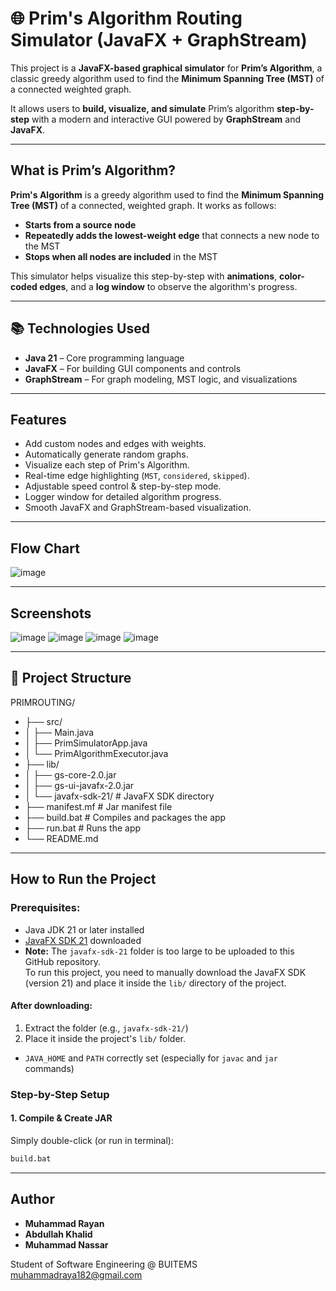 # 🌐 Prim's Algorithm Routing Simulator (JavaFX + GraphStream)

This project is a **JavaFX-based graphical simulator** for **Prim’s Algorithm**, a classic greedy algorithm used to find the **Minimum Spanning Tree (MST)** of a connected weighted graph.

It allows users to **build, visualize, and simulate** Prim’s algorithm **step-by-step** with a modern and interactive GUI powered by **GraphStream** and **JavaFX**.

---
## What is Prim’s Algorithm?

**Prim's Algorithm** is a greedy algorithm used to find the **Minimum Spanning Tree (MST)** of a connected, weighted graph. It works as follows:

- **Starts from a source node**
- **Repeatedly adds the lowest-weight edge** that connects a new node to the MST
- **Stops when all nodes are included** in the MST

This simulator helps visualize this step-by-step with **animations**, **color-coded edges**, and a **log window** to observe the algorithm's progress.

---
## 📚 Technologies Used

- **Java 21** – Core programming language
- **JavaFX** – For building GUI components and controls
- **GraphStream** – For graph modeling, MST logic, and visualizations
---
## Features

- Add custom nodes and edges with weights.
- Automatically generate random graphs.
- Visualize each step of Prim's Algorithm.
- Real-time edge highlighting (`MST`, `considered`, `skipped`).
- Adjustable speed control & step-by-step mode.
- Logger window for detailed algorithm progress.
- Smooth JavaFX and GraphStream-based visualization.
---
## Flow Chart
![image](https://github.com/user-attachments/assets/6796d92e-a626-4967-b572-6fb7cdcef095)

---

## Screenshots

![image](https://github.com/user-attachments/assets/2eb0f455-5493-4dc0-8f35-b687a4f7d3ee)
![image](https://github.com/user-attachments/assets/40bdfd6e-3a1d-4eb1-8fe9-4e117d2df17f)
![image](https://github.com/user-attachments/assets/bf8c196b-6129-4353-8148-506c4923a1bc)
![image](https://github.com/user-attachments/assets/8eb4359a-80ca-4594-9391-bbe427c3fde8)

---
## 📁 Project Structure
PRIMROUTING/
- ├── src/
- │ ├── Main.java
- │ ├── PrimSimulatorApp.java
- │ └── PrimAlgorithmExecutor.java
- ├── lib/
- │ ├── gs-core-2.0.jar
- │ ├── gs-ui-javafx-2.0.jar
- │ └── javafx-sdk-21/ # JavaFX SDK directory
- ├── manifest.mf # Jar manifest file
- ├── build.bat # Compiles and packages the app
- ├── run.bat # Runs the app
- └── README.md


---

## How to Run the Project

### Prerequisites:

- Java JDK 21 or later installed
- [JavaFX SDK 21](https://gluonhq.com/products/javafx/) downloaded
- **Note:** The `javafx-sdk-21` folder is too large to be uploaded to this GitHub repository.  
To run this project, you need to manually download the JavaFX SDK (version 21) and place it inside the `lib/` directory of the project.
#### After downloading:
1. Extract the folder (e.g., `javafx-sdk-21/`)
2. Place it inside the project's `lib/` folder.
- `JAVA_HOME` and `PATH` correctly set (especially for `javac` and `jar` commands)

### Step-by-Step Setup

#### 1. Compile & Create JAR

Simply double-click (or run in terminal):

```bash
build.bat
```
---

## Author

- **Muhammad Rayan**
- **Abdullah Khalid**
- **Muhammad Nassar**

Student of Software Engineering @ BUITEMS  
[muhammadraya182@gmail.com](mailto:muhammadraya182@gmail.com)
